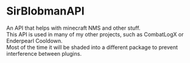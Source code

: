 # SirBlobmanAPI

An API that helps with minecraft NMS and other stuff.  
This API is used in many of my other projects, such as CombatLogX or Enderpearl Cooldown.  
Most of the time it will be shaded into a different package to prevent interference between plugins.
